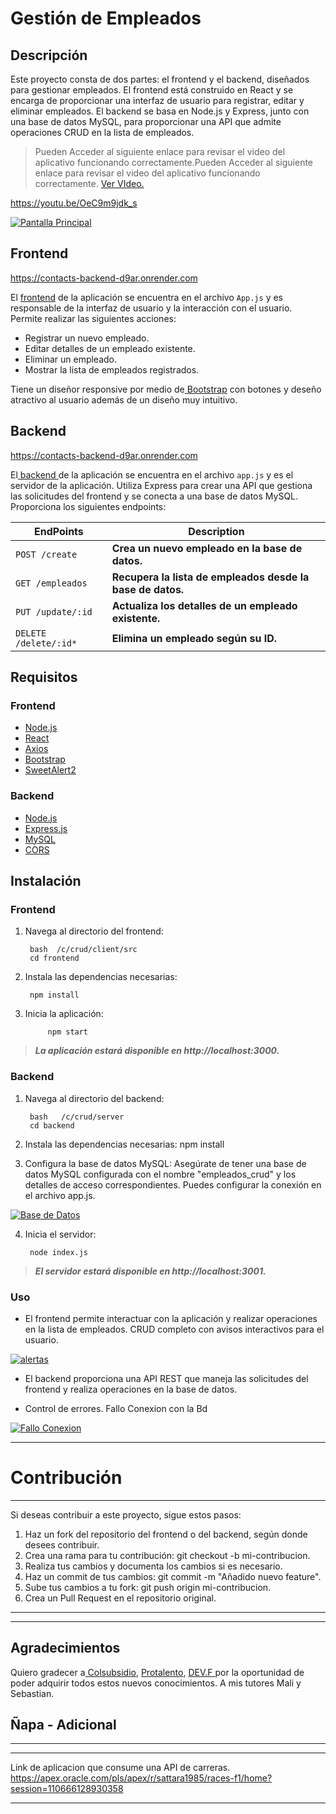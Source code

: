 # Gestión de Empleados

## Descripción

Este proyecto consta de dos partes: el frontend y el backend, diseñados para gestionar empleados. El frontend está construido en React y se encarga de proporcionar una interfaz de usuario para registrar, editar y eliminar empleados. El backend se basa en Node.js y Express, junto con una base de datos MySQL, para proporcionar una API que admite operaciones CRUD en la lista de empleados.
> Pueden Acceder al siguiente enlace para revisar el video del aplicativo funcionando correctamente.Pueden Acceder al siguiente enlace para revisar el video del aplicativo funcionando correctamente.
[Ver VIdeo.](https://youtu.be/OeC9m9jdk_s "Ver VIdeo.")
 
https://youtu.be/OeC9m9jdk_s
 
[![Pantalla Principal](https://github.com/sattara1985/entragaDevFproyecto/blob/main/client/public/pantalla1.png?raw=true "Pantalla Principal")](https://github.com/sattara1985/entragaDevFproyecto/blob/main/client/public/pantalla1.png?raw=true "Pantalla Principal")

## Frontend
https://contacts-backend-d9ar.onrender.com

El [frontend](https://contacts-backend-d9ar.onrender.com "frontend") de la aplicación se encuentra en el archivo `App.js` y es responsable de la interfaz de usuario y la interacción con el usuario. Permite realizar las siguientes acciones:

- Registrar un nuevo empleado.
- Editar detalles de un empleado existente.
- Eliminar un empleado.
- Mostrar la lista de empleados registrados.

Tiene un diseñor responsive por medio de[ Bootstrap](https://getbootstrap.com " Bootstrap") con botones y deseño atractivo al usuario además de un diseño muy intuitivo.

## Backend

https://contacts-backend-d9ar.onrender.com

El[ backend ](https://contacts-backend-d9ar.onrender.com " backend ")de la aplicación se encuentra en el archivo `app.js` y es el servidor de la aplicación. Utiliza Express para crear una API que gestiona las solicitudes del frontend y se conecta a una base de datos MySQL. Proporciona los siguientes endpoints:


| EndPoints | Description                    |
| ------------- | ------------------------------ |
| `POST /create`      | **Crea un nuevo empleado en la base de datos.**       |
| `GET /empleados`   | **Recupera la lista de empleados desde la base de datos.**     |
| `PUT /update/:id`   | **Actualiza los detalles de un empleado existente.**     |
| `DELETE /delete/:id*`   | **Elimina un empleado según su ID.**     |


## Requisitos

### Frontend

- [Node.js](https://nodejs.org/)
- [React](https://reactjs.org/)
- [Axios](https://axios-http.com/)
- [Bootstrap](https://getbootstrap.com/)
- [SweetAlert2](https://sweetalert2.github.io/)

### Backend

- [Node.js](https://nodejs.org/)
- [Express.js](https://expressjs.com/)
- [MySQL](https://www.mysql.com/)
- [CORS](https://expressjs.com/en/resources/middleware/cors.html)

## Instalación

### Frontend

1. Navega al directorio del frontend:

    	bash  /c/crud/client/src
		cd frontend
		
1. Instala las dependencias necesarias:

    	npm install
		
1. Inicia la aplicación:

    		npm start

> ***La aplicación estará disponible en http://localhost:3000.***



### Backend

1. Navega al directorio del backend:

    	bash   /c/crud/server
		cd backend
		
1. Instala las dependencias necesarias:
		npm install

1. Configura la base de datos MySQL: Asegúrate de tener una base de datos MySQL configurada con el nombre "empleados_crud" y los detalles de acceso correspondientes. Puedes configurar la conexión en el archivo app.js.

[![Base de Datos](https://github.com/sattara1985/entragaDevFproyecto/blob/main/client/public/BDREADME.png?raw=true "Base de Datos")](https://github.com/sattara1985/entragaDevFproyecto/blob/main/client/public/BDREADME.png?raw=true "Base de Datos")


4. Inicia el servidor:

		node index.js

> ***El servidor estará disponible en http://localhost:3001.***



### Uso

- El frontend permite interactuar con la aplicación y realizar operaciones en la lista de empleados. CRUD completo con avisos interactivos para el usuario.

[![alertas](https://github.com/sattara1985/entragaDevFproyecto/blob/main/client/public/SWEETALERT.png?raw=true "alertas")](https://github.com/sattara1985/entragaDevFproyecto/blob/main/client/public/SWEETALERT.png?raw=true "alertas")

- El backend proporciona una API REST que maneja las solicitudes del frontend y realiza operaciones en la base de datos.

- Control de errores. Fallo Conexion con la Bd

[![Fallo Conexion](https://github.com/sattara1985/entragaDevFproyecto/blob/main/client/public/falloeliminar.png?raw=true "Fallo Conexion")](https://github.com/sattara1985/entragaDevFproyecto/blob/main/client/public/falloeliminar.png?raw=true "Fallo Conexion")


------------




# Contribución

------------

Si deseas contribuir a este proyecto, sigue estos pasos:

1. Haz un fork del repositorio del frontend o del backend, según donde desees contribuir.
2. Crea una rama para tu contribución: git checkout -b mi-contribucion.
3. Realiza tus cambios y documenta los cambios si es necesario.
4. Haz un commit de tus cambios: git commit -m "Añadido nuevo feature".
5. Sube tus cambios a tu fork: git push origin mi-contribucion.
6. Crea un Pull Request en el repositorio original.


------------


------------

## Agradecimientos

Quiero gradecer a[ Colsubsidio](https://www.colsubsidio.com/ " Colsubsidio"), [Protalento](https://www.protalento.com/ "Protalento"), [DEV.F ](https://new.devf.la/ "DEV.F ")por la oportunidad de poder adquirir todos estos nuevos conocimientos. A mis tutores Mali y Sebastian.



## Ñapa - Adicional

------------

------------
Link de aplicacion que consume una API de carreras.
https://apex.oracle.com/pls/apex/r/sattara1985/races-f1/home?session=110666128930358

------------

